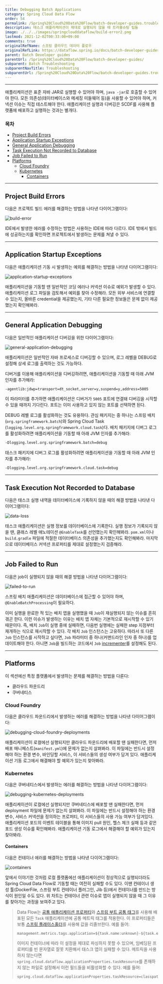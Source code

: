 ```yaml
---
title: Debugging Batch Applications
category: Spring Cloud Data Flow
order: 54
permalink: /Spring%20Cloud%20Data%20Flow/batch-developer-guides.troubleshooting.task-apps/
description: 태스크 애플리케이션이 제대로 실행되지 않을 때 트러블슈팅 팁들
image: ./../../images/springclouddataflow/build-error2.png
lastmod: 2021-12-02T00:33:00+09:00
comments: true
originalRefName: 스프링 클라우드 데이터 플로우
originalRefLink: https://dataflow.spring.io/docs/batch-developer-guides/troubleshooting/debugging-task-apps/
parent: Batch Developer guides
parentUrl: /Spring%20Cloud%20Data%20Flow/batch-developer-guides/
subparent: Batch Troubleshooting
subparentNavTitle: Troubleshooting
subparentUrl: /Spring%20Cloud%20Data%20Flow/batch-developer-guides.troubleshooting/
---
```


---

애플리케이션은 표준 자바 JAR로 실행할 수 있어야 하며, `java -jar`로 호출할 수 있어야 한다. 모든 의존성(데이터베이스와 메세징 미들웨어 등)을 사용할 수 있어야 하며, 커넥션 이슈는 직접 테스트해야 한다. 애플리케이션 실행과 디버깅은 SCDF를 사용해 플랫폼에 배포하고 실행하는 것과는 별개다.

### 목차

- [Project Build Errors](#project-build-errors)
- [Application Startup Exceptions](#application-startup-exceptions)
- [General Application Debugging](#general-application-debugging)
- [Task Execution Not Recorded to Database](#task-execution-not-recorded-to-database)
- [Job Failed to Run](#job-failed-to-run)
- [Platforms](#platforms)
  + [Cloud Foundry](#cloud-foundry)
  + [Kubernetes](#kubernetes)
    * [Containers](#containers)

---

## Project Build Errors

다음은 프로젝트 빌드 에러를 해결하는 방법을 나타낸 다이어그램이다:

![build-error](./../../images/springclouddataflow/build-error2.png)

IDE에서 발생한 에러를 수정하는 방법은 사용하는 IDE에 따라 다르다. IDE 밖에서 빌드에 성공하는지를 확인하면 프로젝트에서 발생하는 문제를 쳐낼 수 있다.

---

## Application Startup Exceptions

다음은 애플리케이션 기동 시 발생하는 예외를 해결하는 방법을 나타낸 다이어그램이다:

![application-startup-exceptions](./../../images/springclouddataflow/application-startup-exceptions2.png)

애플리케이션을 기동할 땐 일반적인 코딩 에러나 커넥션 이슈로 예외가 발생할 수 있다. 애플리케이션 로그 파일을 검토해서 예외를 찾아 수정해라. 모든 외부 서비스에 연결할 수 있는지, 올바른 credential을 제공했는지, 기타 다른 필요한 정보들은 문제 없이 제공했는지 확인해봐라.

---

## General Application Debugging

다음은 일반적인 애플리케이션 디버깅을 위한 다이어그램이다:

![general-application-debugging](./../../images/springclouddataflow/general-application-debugging2.png)

애플리케이션은 일반적인 자바 프로세스로 디버깅할 수 있으며, 로그 레벨을 DEBUG로 설정해 상세 로그를 출력하는 것도 가능하다.

디버거를 이용해 애플리케이션을 디버깅하려면, 애플리케이션을 기동할 때 아래 JVM 인자를 추가해라:

```sh
-agentlib:jdwp=transport=dt_socket,server=y,suspend=y,address=5005
```

이 파라미터를 추가하면 애플리케이션은 디버거가 `5005` 포트에 연결돼 디버깅을 시작할 수 있을 때까지 기다린다. 포트는 이미 사용하고 있지 않는 포트를 선택하면 된다.

DEBUG 레벨 로그를 활성화하는 것도 유용하다. 관심 패키지는 중 하나는 스프링 배치 (`org.springframework.batch`)와 Spring Cloud Task (`logging.level.org.springframework.cloud.task`)다. 배치 패키지에 디버그 로그를 활성화하려면 애플리케이션을 기동할 때 아래 JVM 인자를 추가해라:

```sh
-Dlogging.level.org.springframework.batch=debug
```

태스크 패키지에 디버그 로그를 활성화하려면 애플리케이션을 기동할 때 아래 JVM 인자를 추가해라:

```sh
-Dlogging.level.org.springframework.cloud.task=debug
```

---

## Task Execution Not Recorded to Database

다음은 태스크 실행 내역을 데이터베이스에 기록하지 않을 때의 해결 방법을 나타낸 다이어그램이다:

![data-loss](./../../images/springclouddataflow/data-loss2.png)

태스크 애플리케이션은 실행 정보를 데이터베이스에 기록한다. 실행 정보가 기록되지 않을 땐, 클래스 레벨 애노테이션 `@EnableTask`를 선언했는지 확인해봐라. `pom.xml`이나 `build.gradle` 파일에 적절한 데이터베이스 의존성을 추가했는지도 확인해봐라. 마지막으로 데이터베이스 커넥션 프로퍼티를 제대로 설정했는지 검증해라.

---

## Job Failed to Run

다음은 job이 실행되지 않을 때의 해결 방법을 나타낸 다이어그램이다:

![failed-to-run](./../../images/springclouddataflow/failed-to-run.png)

스프링 배치 애플리케이션은 데이터베이스에 접근할 수 있어야 하며, `@EnableBatchProcessing`이 필요하다.

이미 실행을 완료한 적 있는 배치 앱을 실행했을 때 `Job`이 재실행되지 않는 이슈를 흔히 겪곤 한다. 이런 이슈가 발생하는 이유는 배치 앱 자체는 기본적으로 재시작할 수 있기 때문이다. 즉, 배치 `Job`이 실행 중에 실패하면, 다음번 실행에는 실패한 step 지점부터 재개하는 식으로 재시작할 수 있다. 각 배치 `Job` 인스턴스는 고유하다. 따라서 또 다른 `Job` 인스턴스를 시작하고 싶다면, `Job` 파라미터 중 하나(커맨드라인 인자 중 하나)를 업데이트해야 한다. 아니면 `Job`을 빌드하는 코드에서 `Job` [incrementer](../../Spring%20Batch/configuringandrunningajob#464-jobparametersincrementer)를 설정해도 된다.

---

## Platforms

이 섹션에선 특정 플랫폼에서 발생하는 문제를 해결하는 방법을 다룬다:

- 클라우드 파운드리
- 쿠버네티스

### Cloud Foundry

다음은 클라우드 파운드리에서 발생하는 에러를 해결하는 방법을 나타낸 다이어그램이다:

![debugging-cloud-foundry-deployments](./../../images/springclouddataflow/debugging-cloud-foundry-deployments2.png)

애플리케이션이 로컬에선 실행되지만 클라우드 파운드리에 배포할 땐 실패한다면, 먼저 배포 매니페스트(`manifest.yml`)에 문제가 없는지 살펴봐라. 이 파일에는 반드시 설정해야 하는 환경 변수, 바인딩할 서비스, 이 서비스들의 생성 여부가 담겨 있다. 애플리케이션 기동 로그에서 해결해야 할 예외가 있는지 찾아봐라.

### Kubernetes

다음은 쿠버네티스에서 발생하는 에러를 해결하는 방법을 나타낸 다이어그램이다:

![debugging-kubernetes-deployments](./../../images/springclouddataflow/debugging-kubernetes-deployments2.png)

애플리케이션이 로컬에선 실행되지만 쿠버네티스에 배포할 땐 실패한다면, 먼저 deployment 파일에 문제가 없는지 살펴봐라. 이 파일에는 반드시 설정해야 하는 환경 변수, 서비스 커넥션을 정의하는 프로퍼티, 이 서비스들의 사용 가능 여부가 담겨있다. 애플리케이션 포드의 이벤트 테이블을 통해 이미지 pull 원인, 헬스 체크 실패 등과 같은 포드 생성 이슈를 확인해봐라. 애플리케이션 기동 로그에서 해결해야 할 예외가 있는지 찾아봐라.

#### Containers

다음은 컨테이너 에러를 해결하는 방법을 나타낸 다이어그램이다:

![containers](./../../images/springclouddataflow/containers2.png)

앞에서 이야기한 것처럼 로컬 플랫폼에선 애플리케이션이 정상적으로 실행되더라도 Spring Cloud Data Flow로 기동할 때는 여전히 실패할 수도 있다. 이땐 컨테이너 생성 툴(DockerFile, 스프링 부트 컨테이너 플러그인, Jib 등)에서 컨테이너를 만드는 방식이 원인일 수도 있다. 위 차트는 컨테이너 관련 이슈로 앱이 실행되지 않을 때 그 이유를 찾아가는 과정을 보여주고 있다.

> Data Flow는 [공통 애플리케이션 프로퍼티](https://docs.spring.io/spring-cloud-dataflow/docs/current/reference/htmlsingle/#_common_application_properties)와 [스프링 부트 공통 태그](../../Spring%20Boot/metrics#common-tags)를 사용해 배포된 모든 `Task` 애플리케이션에 공통 메트릭 태그를 적용한다. 이 프로퍼티들은 보통 [스프링 플레이스홀더](../../Spring%20Boot/externalized-configuration#property-placeholders)를 사용해 값을 리졸브한다. 예를 들어:
>
> ```properties
> management.metrics.tags.application=${task.name:unknown}-${task.execution.id:unknown}
> ```
> 
> 이미지 컨테이너에 따라 이 설정을 제대로 파싱하지 못할 수 있으며, 임베딩된 프로퍼티를 빈 문자열로 잘못 치환해서 태스크 앱이 실패할 수 있다. 메트릭을 사용하지 않는다면 `spring.cloud.dataflow.applicationProperties.taskResource`를 존재하지 않는 파일로 설정해서 이런 필드들을 비활성화할 수 있다. 예를 들어:
>
> ```properties
> spring.cloud.dataflow.applicationProperties.taskResource=classpath:fake.yml
> ```